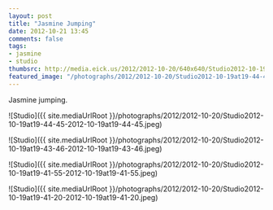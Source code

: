```yaml
---
layout: post
title: "Jasmine Jumping"
date: 2012-10-21 13:45
comments: false
tags: 
- jasmine
- studio
thumbsrc: http://media.eick.us/2012/2012-10-20/640x640/Studio2012-10-19at19-41-55-2012-10-19at19-41-55.jpeg 
featured_image: "/photographs/2012/2012-10-20/Studio2012-10-19at19-44-45-2012-10-19at19-44-45.jpeg"
---
```

Jasmine jumping.

![Studio]({{ site.mediaUrlRoot }}/photographs/2012/2012-10-20/Studio2012-10-19at19-44-45-2012-10-19at19-44-45.jpeg)


![Studio]({{ site.mediaUrlRoot }}/photographs/2012/2012-10-20/Studio2012-10-19at19-43-46-2012-10-19at19-43-46.jpeg)


![Studio]({{ site.mediaUrlRoot }}/photographs/2012/2012-10-20/Studio2012-10-19at19-41-55-2012-10-19at19-41-55.jpeg)


![Studio]({{ site.mediaUrlRoot }}/photographs/2012/2012-10-20/Studio2012-10-19at19-41-20-2012-10-19at19-41-20.jpeg)

